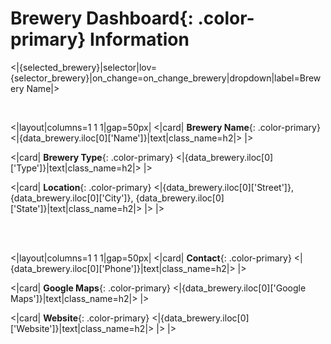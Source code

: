 # **Brewery Dashboard**{: .color-primary} Information

<|{selected_brewery}|selector|lov={selector_brewery}|on_change=on_change_brewery|dropdown|label=Brewery Name|>

<br/>

<|layout|columns=1 1 1|gap=50px|
<|card|
**Brewery Name**{: .color-primary}
<|{data_brewery.iloc[0]['Name']}|text|class_name=h2|>
|>

<|card|
**Brewery Type**{: .color-primary}
<|{data_brewery.iloc[0]['Type']}|text|class_name=h2|>
|>

<|card|
**Location**{: .color-primary}
<|{data_brewery.iloc[0]['Street']}, {data_brewery.iloc[0]['City']}, {data_brewery.iloc[0]['State']}|text|class_name=h2|>
|>
|>

<br/>
<br/>

<|layout|columns=1 1 1|gap=50px|
<|card|
**Contact**{: .color-primary}
<|{data_brewery.iloc[0]['Phone']}|text|class_name=h2|>
|>

<|card|
**Google Maps**{: .color-primary}
<|{data_brewery.iloc[0]['Google Maps']}|text|class_name=h2|>
|>

<|card|
**Website**{: .color-primary}
<|{data_brewery.iloc[0]['Website']}|text|class_name=h2|>
|>
|>
